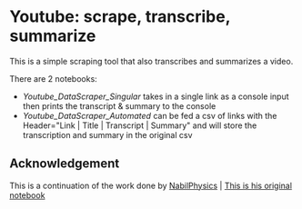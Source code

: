 # Youtube: scrape, transcribe, summarize
This is a simple scraping tool that also transcribes and summarizes a video. 

There are 2 notebooks:
- *Youtube_DataScraper_Singular* takes in a single link as a console input then prints the transcript & summary to the console
- *Youtube_DataScraper_Automated* can be fed a csv of links with the Header="Link | Title | Transcript | Summary" and will store the transcription and summary in the original csv

## Acknowledgement
This is a continuation of the work done by [NabilPhysics](https://github.com/Nabilphysics) 
| [This is his original notebook](https://github.com/Nabilphysics/youtubevideo_transcript_summarizer)
